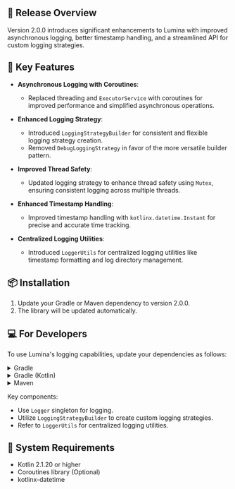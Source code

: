 ## 🎯 Release Overview

Version 2.0.0 introduces significant enhancements to Lumina with improved asynchronous logging, better timestamp handling, and a streamlined API for custom logging strategies.

## 🚀 Key Features

- **Asynchronous Logging with Coroutines**:
  - Replaced threading and `ExecutorService` with coroutines for improved performance and simplified asynchronous operations.

- **Enhanced Logging Strategy**:
  - Introduced `LoggingStrategyBuilder` for consistent and flexible logging strategy creation.
  - Removed `DebugLoggingStrategy` in favor of the more versatile builder pattern.

- **Improved Thread Safety**:
  - Updated logging strategy to enhance thread safety using `Mutex`, ensuring consistent logging across multiple threads.

- **Enhanced Timestamp Handling**:
  - Improved timestamp handling with `kotlinx.datetime.Instant` for precise and accurate time tracking.

- **Centralized Logging Utilities**:
  - Introduced `LoggerUtils` for centralized logging utilities like timestamp formatting and log directory management.

## 📦 Installation

1. Update your Gradle or Maven dependency to version 2.0.0.
2. The library will be updated automatically.

## 💻 For Developers

To use Lumina's logging capabilities, update your dependencies as follows:

<details>
<summary>Gradle</summary>

```gradle
implementation 'dev.nelmin:lumina:2.0.0'
```

</details>

<details>
<summary>Gradle (Kotlin)</summary>

```kts
implementation("dev.nelmin:lumina:2.0.0")
```

</details>

<details>
<summary>Maven</summary>

```xml
<dependency>
    <groupId>dev.nelmin</groupId>
    <artifactId>lumina</artifactId>
    <version>2.0.0</version>
</dependency>
```

</details>

Key components:
- Use `Logger` singleton for logging.
- Utilize `LoggingStrategyBuilder` to create custom logging strategies.
- Refer to `LoggerUtils` for centralized logging utilities.

## 📌 System Requirements

- Kotlin 2.1.20 or higher
- Coroutines library (Optional)
- kotlinx-datetime